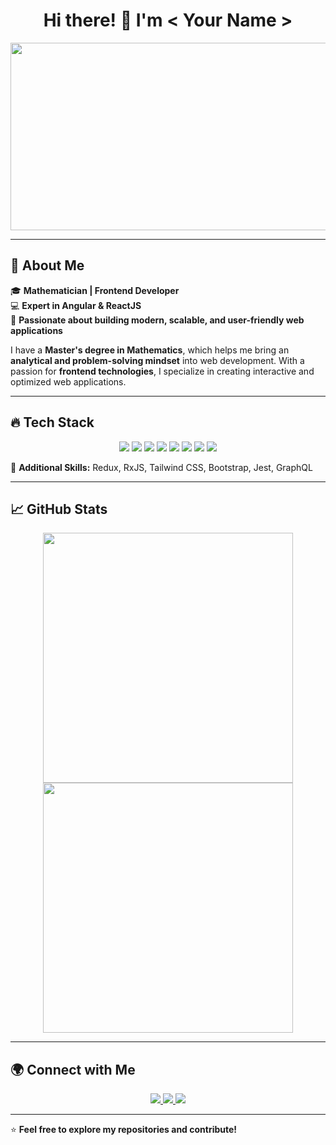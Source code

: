 <h1 align="center">Hi there! 👋 I'm < Your Name ></h1>

<p align="center">
  <img src="https://media.giphy.com/media/qgQUggAC3Pfv687qPC/giphy.gif" width="600" height="300"/>
</p>

---

## 🚀 About Me  

🎓 **Mathematician | Frontend Developer**  
💻 **Expert in Angular & ReactJS**  
🎯 **Passionate about building modern, scalable, and user-friendly web applications**  

I have a **Master's degree in Mathematics**, which helps me bring an **analytical and problem-solving mindset** into web development. With a passion for **frontend technologies**, I specialize in creating interactive and optimized web applications.  

---

## 🔥 Tech Stack  

<p align="center">
  <img src="https://img.shields.io/badge/Code-HTML5-orange?style=for-the-badge&logo=html5" />
  <img src="https://img.shields.io/badge/Code-CSS3-blue?style=for-the-badge&logo=css3" />
  <img src="https://img.shields.io/badge/Code-JavaScript-yellow?style=for-the-badge&logo=javascript" />
  <img src="https://img.shields.io/badge/Code-TypeScript-blue?style=for-the-badge&logo=typescript" />
  <img src="https://img.shields.io/badge/Framework-ReactJS-blue?style=for-the-badge&logo=react" />
  <img src="https://img.shields.io/badge/Framework-Angular-red?style=for-the-badge&logo=angular" />
  <img src="https://img.shields.io/badge/Tools-Git-black?style=for-the-badge&logo=git" />
  <img src="https://img.shields.io/badge/Tools-GitHub-black?style=for-the-badge&logo=github" />
</p>

📌 **Additional Skills:** Redux, RxJS, Tailwind CSS, Bootstrap, Jest, GraphQL  

---

## 📈 GitHub Stats  

<p align="center">
  <img src="https://github-readme-stats.vercel.app/api?username=YourGitHubUsername&show_icons=true&theme=radical" width="400px" />
  <img src="https://github-readme-streak-stats.herokuapp.com/?user=YourGitHubUsername&theme=radical" width="400px" />
</p>

---

## 🌍 Connect with Me  

<p align="center">
  <a href="https://linkedin.com/in/yourprofile">
    <img src="https://img.shields.io/badge/LinkedIn-blue?style=for-the-badge&logo=linkedin" />
  </a>
  <a href="https://twitter.com/yourprofile">
    <img src="https://img.shields.io/badge/Twitter-blue?style=for-the-badge&logo=twitter" />
  </a>
  <a href="mailto:mebbruk@gmail.com">
    <img src="https://img.shields.io/badge/Email-red?style=for-the-badge&logo=gmail" />
  </a>
</p>

---

⭐ **Feel free to explore my repositories and contribute!**  


